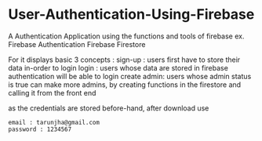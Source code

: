 # User-Authentication-Using-Firebase
A Authentication Application using the functions and tools of firebase
ex. Firebase Authentication
    Firebase Firestore

For it displays basic 3 concepts :
    sign-up : users first have to store their data in-order to login
    login : users whose data are stored in firebase authentication will be able to login
    create admin: users whose admin status is true can make more admins, by creating functions in the firestore and calling it from the                       front end
    
 as the credentials are stored before-hand, after download use
 
    email : tarunjha@gmail.com
    password : 1234567
